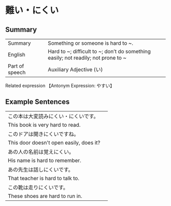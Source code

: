 # 難い・にくい

## Summary

<table><tr>   <td>Summary<td>   <td>Something or someone is hard to ~.</td><tr><tr>   <td>English<td>   <td>Hard to ~; difficult to ~; don’t do something easily; not readily; not prone to ~</td><tr><tr>   <td>Part of speech<td>   <td>Auxiliary Adjective (い)</td><tr></table><tr>   <td>Related expression<td>   <td>【Antonym Expression: やすい】</td><tr></table></table>

## Example Sentences

<table><tr><td>この本は大変読みにくい・にくいです。<td><tr><tr><td>This book is very hard to read.<td><tr><tr><td>このドアは開きにくいですね。<td><tr><tr><td>This door doesn't open easily, does it?<td><tr><tr><td>あの人の名前は覚えにくい。<td><tr><tr><td>His name is hard to remember.<td><tr><tr><td>あの先生は話しにくいです。<td><tr><tr><td>That teacher is hard to talk to.<td><tr><tr><td>この靴は走りにくいです。<td><tr><tr><td>These shoes are hard to run in.<td><tr></table>

